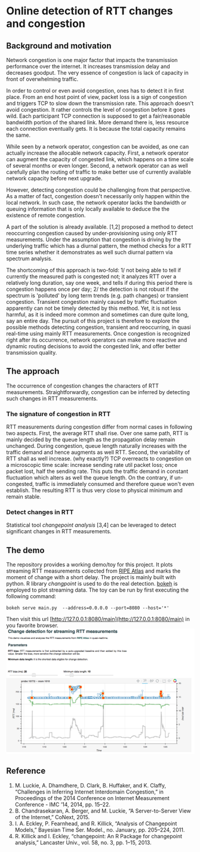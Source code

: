 # Online detection of RTT changes and congestion

## Background and motivation
Network congestion is one major factor that impacts the transmission performance over the internet. 
It increases transmission delay and decreases goodput.
The very essence of congestion is lack of capacity in front of overwhelming traffic.

In order to control or even avoid congestion, ones has to detect it in first place.
From an end host point of view, packet loss is a sign of congestion and triggers
TCP to slow down the transmission rate.
This approach doesn't avoid congestion. 
It rather controls the level of congestion before it goes wild.
Each participant TCP connection is supposed to get a fair/reasonable 
bandwidth portion of the shared link.
More demand there is, less resource each connection eventually gets.
It is because the total capacity remains the same.

While seen by a network operator, congestion can be avoided, 
as one can actually increase the allocable network capacity.
First, a network operator can augment the capacity of congested link, which
happens on a time scale of several months or even longer.
Second, a network operator can as well carefully plan the routing of traffic
 to make better use of currently available network capacity before next upgrade.

However, detecting congestion could be challenging from that perspective.
As a matter of fact, congestion doesn't necessarily only happen within the local network.
In such case, the network operator lacks the bandwidth or queuing information that is
only locally available to deduce the the existence of remote congestion.


A part of the solution is already available. [1,2] proposed a method to detect
reoccurring congestion caused by under-provisioning using only RTT measurements.
Under the assumption that congestion is driving by the underlying traffic which has a diurnal
pattern, the method checks for a RTT time series whether it demonstrates as well such
 diurnal pattern via spectrum analysis. 

The shortcoming of this approach is two-fold: 1/ not being able to tell if currently 
the measured path is congested not; it analyzes RTT over a relatively long duration, say one week,
and tells if during this period there is congestion happens once per day; 
2/ the detection is not robust if the spectrum is
'polluted' by long term trends (e.g. path changes) or transient congestion.
Transient congestion mainly caused by traffic fluctuation apparently can not be timely detected by
this method.
Yet, it is not less harmful, as it is indeed more common and sometimes can dure quite long, say an entire day.
The pursuit of this project is therefore to explore the possible methods detecting
congestion, transient and reoccurring, in quasi real-time using mainly RTT measurements.
Once congestion is recognized right after its occurrence, network operators can make more
reactive and dynamic routing decisions to avoid the congested link, and offer better transmission quality.

## The approach
The occurrence of congestion changes the characters of RTT measurements.
Straightforwardly, congestion can be inferred by detecting such changes in RTT measurements.
### The signature of congestion in RTT
RTT measurements during congestion differ from normal cases in following two aspects.
First, the average RTT shall rise.
Over one same path, RTT is mainly decided by the queue length as the propagation delay remain unchanged.
During congestion, queue length naturally increases with the traffic demand and hence augments as well RTT.
Second, the variability of RTT shall as well increase. (why exactly?)
TCP overreacts to congestion on a microscopic time scale: increase sending rate util packet loss;
once packet lost, half the sending rate.
This puts the traffic demand in constant fluctuation which alters as well the queue length.
On the contrary, if un-congested, traffic is immediately consumed and therefore queue won't even establish.
The resulting RTT is thus very close to physical minimum and remain stable.
### Detect changes in RTT
Statistical tool *changepoint analysis* [3,4] can be leveraged to detect significant changes in RTT measurements.


## The demo
The repository provides a working demo/toy for this project.
It plots streaming RTT measurements collected from [RIPE Atlas](https://atlas.ripe.net) and marks the moment of change with a short delay.
The project is mainly built with python. R library *changpoint* is used to do the real detection. 
[bokeh](http://bokeh.pydata.org) is employed to plot streaming data.
The toy can be run by first executing the following command:
```
bokeh serve main.py  --address=0.0.0.0 --port=8080 --host='*'
```
Then visit this url [http://127.0.0.1:8080/main](http://127.0.0.1:8080/main) in you favorite browser.
![Example](/example.png)

## Reference
1. M. Luckie, A. Dhamdhere, D. Clark, B. Huffaker, and K. Claffy, “Challenges in Inferring Internet Interdomain Congestion,” in Proceedings of the 2014 Conference on Internet Measurement Conference - IMC ’14, 2014, pp. 15–22.
2. B. Chandrasekaran, A. Berger, and M. Luckie, “A Server-to-Server View of the Internet,” CoNext, 2015.
3. I. A. Eckley, P. Fearnhead, and R. Killick, “Analysis of Changepoint Models,” Bayesian Time Ser. Model., no. January, pp. 205–224, 2011.
4. R. Killick and I. Eckley, “changepoint: An R Package for changepoint analysis,” Lancaster Univ., vol. 58, no. 3, pp. 1–15, 2013.